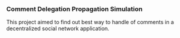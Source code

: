 ### Comment Delegation Propagation Simulation

This project aimed to find out best way to handle of comments in a decentralized social network application. 
